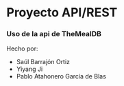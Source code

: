 # Proyecto API/REST

### Uso de la api de TheMealDB

Hecho por:

- Saúl Barrajón Ortiz
- Yiyang Ji
- Pablo Atahonero García de Blas
